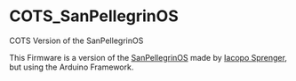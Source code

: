# COTS_SanPellegrinOS
COTS Version of the SanPellegrinOS  

This Firmware is a version of the [SanPellegrinOS](https://github.com/iac26/SanpellegrinOS) made by [Iacopo Sprenger](https://github.com/iac26), but using the Arduino Framework.
